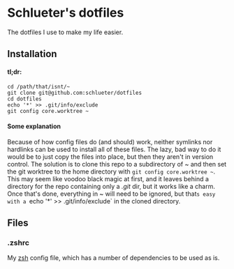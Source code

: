 # Schlueter's dotfiles

The dotfiles I use to make my life easier.

## Installation

#### tl;dr: 

    cd /path/that/isnt/~
    git clone git@github.com:schlueter/dotfiles
    cd dotfiles
    echo '*' >> .git/info/exclude
    git config core.worktree ~

#### Some explanation

Because of how config files do (and should) work, neither symlinks nor hardlinks can be used to install all of these files. The lazy, bad way to do it would be to just copy the files into place, but then they aren't in version control. The solution is to clone this repo to a subdirectory of ~ and then set the git worktree to the home directory with `git config core.worktree ~`. This may seem like voodoo black magic at first, and it leaves behind a directory for the repo containing only a *.git* dir, but it works like a charm. Once that's done, everything in ~ will need to be ignored, but that`s easy with a `echo '*' >> .git/info/exclude` in the cloned directory. 

## Files

### .zshrc

My [zsh](http://www.zsh.org/) config file, which has a number of dependencies to be used as is.
